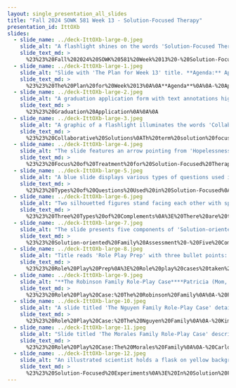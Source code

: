 ```yaml
---
layout: single_presentation_all_slides
title: "Fall 2024 SOWK 581 Week 13 - Solution-Focused Therapy"
presentation_id: IttOXb
slides:
  - slide_name: ../deck-IttOXb-large-0.jpeg
    slide_alt: "A flashlight shines on the words 'Solution-Focused Therapy.' Below, text reads: 'Jacob Campbell, Ph.D. LICSW, Heritage University, Fall 2024, SOWK 581, Week 14,' on a dark blue background."
    slide_text_md: >
      %23%23%20Fall%202024%20SOWK%20581%20Week%2013%20-%20Solution-Focused%20Therapy%0A%0Atitle:%20Fall%202024%20SOWK%20581%20Week%2013%20-%20Solution-Focused%20Therapy%0Adate:%202024-11-15%2022:44:00%0Alocation:%20Heritage%20University%0Atags:%0A%0A%20%20-%20Heritage%20University%0A%20%20-%20MSW%20Program%0A%20%20-%20SOWK%20581%0A%0Apresentation_video:%20%3E%0A%20%20%0Adescription:%20%3E%0A%0AWeek%2013%20is%20a%20synchronous%20week,%20with%20class%20on%2011/16.%20It%20is%20the%20last%20in-person%20class%20session%20of%20the%20semester.%20The%20readings%20are%20about%20solution-focused%20brief%20therapy.%20The%20forums%20this%20week%20are%20focused%20on%20people's%20intervention%20plans.%20Just%20an%20FYI%20about%20the%20in-person%20class%20this%20week%20together%20for%20the%20first%20class%20period%20this%20week.%0A%0A%0A
  - slide_name: ../deck-IttOXb-large-1.jpeg
    slide_alt: "Slide with 'The Plan for Week 13' title. **Agenda:** Apply for graduation, basics of solution-focused therapy, demonstration, solution-oriented family assessment, role-play activity. **Learning Objectives:** Describe therapy strategies, conduct family assessment, engage in treatment planning."
    slide_text_md: >
      %23%23%20The%20Plan%20for%20Week%2013%0A%0A**Agenda**%0A%0A-%20Apply%20for%20graduation%0A-%20Basics%20of%20solution%20focused%20therapy%0A-%20Demonstration%0A-%20Solution-oriented%20Family%20Assessment%0A-%20Role-play%20activity%0A%0ALearning%20Objectives%0A%0A-%20Describe%20the%20type%20of%20questions%20and%20strategies%20used%20in%20solution%20focused-therapy%0A-%20Conduct%20a%20solution-oriented%20family%20assessment%20to%20define%20and%20clarify%20the%20problem,%20engage%20%20in%20meaning%20making,%20assess%20the%20customer(s)%20for%20change%20in%20the%20family%20system,%20set%20goals,%20%20and%20engage%20in%20collaborative%20treatment%20planning%0A%0A
  - slide_name: ../deck-IttOXb-large-2.jpeg
    slide_alt: "A graduation application form with text annotations highlights sections: 'If you know ID, add it otherwise we will,' 'Sign and Date,' and lists course numbers. Title: 'Graduation Application. Wait, OMG... are we almost there?'"
    slide_text_md: >
      %23%23%20Graduation%20Application%0A%0A%0A
  - slide_name: ../deck-IttOXb-large-3.jpeg
    slide_alt: "A graphic of a flashlight illuminates the words 'Collaborative Solutions' on the right. On the left, text reads: 'Being focused on solutions doesn’t negate the importance of the collaborative process.' Additional details include 'Solution-Focused Therapy,' 'Jacob Campbell, Ph.D., LICSW, Heritage University,' and 'Fall 2024 SOWK 581,' with a citation '(Cooper & Granucci Lesser, 2022).'"
    slide_text_md: >
      %23%23%20Collaborative%20Solutions%0ATh%20term%20solution%20focused%20could%20be%20more%20likely%20to%20be%20misinterpreted.%20It%20is%20not%20about%20giving%20clients%20solutions.%20It%20is%20really%20about%20how%20we%20can%20work%20together%20with%20the%20client%20ton%20construct%20solutions%20to%20their%20problems.%0A%0A%3E%20Being%20focused%20on%20solutions%20doesn't%20negate%20the%20importance%20of%20the%20collaborative%20process.%0A%0A%0A
  - slide_name: ../deck-IttOXb-large-4.jpeg
    slide_alt: "The slide features an arrow pointing from 'Hopelessness' to 'Hopeful,' signifying transition in therapy focus. Text discusses Solution-Focused Therapy. Subheading: 'Focus of Treatment for Solution-Focused Therapy.'"
    slide_text_md: >
      %23%23%20Focus%20of%20Treatment%20for%20Solution-Focused%20Therapy%0A%3E%20The%20focus%20of%20treatment%20is%20on%20developing%20goals%20that%20assist%20the%20client%20to%20transition%20from%20hopelessness%20to%20hopefulness%20about%20the%20possibility%20of%20change.%0A%0AOne%20consideration%20we%20tend%20to%20make%20is%20in%20thinking%20about%20SFBT%20is...%20the%20change%20doesn't%20have%20to%20be%20monumental.%20In%20SFBT,%20we%20often%20look%20for%20small%20changes%0A%0A%0A
  - slide_name: ../deck-IttOXb-large-5.jpeg
    slide_alt: "A blue slide displays various types of questions used in solution-focused therapy. These include presuppositional, exception, scaling, coping, problem tracking, and miracle questions. It provides definitions and contexts for each type."
    slide_text_md: >
      %23%23%20Types%20of%20Questions%20Used%20in%20Solution-Focused%0A%3E%20Solution%20Focused%20Therapy%20is%20implemented%20based%20on%20the%20focus%20of%20the%20treatment%20process%20and%20the%20type%20of%20questions%20we%20ask%20and%20engage%20our%20clients%20in.%20The%20following%20are%20the%20general%20types%20of%20questions%20we%20tend%20to%20ask:%0A%0A-%20**Presuppositional%20Questions**:%20define%20the%20%22who,%22%20%22what,%22%20%22how,%22%20and%20%22where%22%20of%20goal%20attainment%0A-%20**Exception%20Questions**:%20draw%20attention%20to%20when%20the%20problem%20is%20not%20experienced%0A-%20**Scaling%20Questions**:%20A%20quantitative%20measurement%20of%20the%20client's%20problem%0A-%20**Coping%20Questions**:%20How%20have%20managed%20in%20circumstances%0A-%20**Problem%20Tracking%20Questions**:%20Interactive%20way%20of%20viewing%20the%20problem%0A-%20**The%20Miracle%20Question**:%20What%20would%20life%20look%20like%20if%20a%20miracle%20happened%3F%0A%0A%5BWhole%20Class%20Activity%5D%20Invite%20a%20student%20to%20join%20me%20who%20would%20be%20willing%20to%20go%20through%20some%20goals%20setting%20and%20reviewing%20a%20problem/challenge%20they%20might%20have.%20Attempt%20to%20demonstrate%20as%20many%20of%20the%20skills%20and%20questions%20as%20possible%20for%205-10%20minutes%20as%20an%20examples.%20Debrief%20with%20the%20class%20afterwards%20for%20what%20they%20saw.%20Be%20thinking%20about%20complements%20as%20well...%20so%20I%20can%20use%20them%20as%20an%20example%20during%20next%20slide.%0A%0A
  - slide_name: ../deck-IttOXb-large-6.jpeg
    slide_alt: "Two silhouetted figures stand facing each other with speech bubbles. Text describes three types: Direct Compliments, Indirect Compliments, and Self-Complimenting, used in solution-focused therapy. Title: 'Three Types of Complements.'"
    slide_text_md: >
      %23%23%20Three%20Types%20of%20Complements%0A%3E%20There%20are%20three%20types%20of%20complements%20that%20are%20generally%20considered%20as%20a%20part%20of%20Solution-Focused%20Therapy.%0A%0AA%20**direct%20complement**%20explicitly%20acknowledges%20something%20the%20client%20has%20done%20or%20said.%0A%0A%3E%20%22You've%20been%20so%20consistent%20in%20coming%20to%20our%20sessions%20and%20working%20on%20your%20goals.%20That%20shows%20a%20lot%20of%20commitment%20to%20your%20growth.%22%0A%0AAn%20**indirect%20compliment**%20can%20be%0A-%20implying%20something%20positive%20about%20the%20client%20(%22How%20have%20you%20managed%20to%20make%20the%20household%20so%20calm%3F%22)%0A-%20Imply%20something%20positive%20through%20a%20relationship%20(%22If%20your%20children%20were%20here%20and%20I%20were%20to%20ask%20them%20what%20you%20do%20to%20be%20a%20good%20mother%20to%20them,%20what%20do%20you%20suppose%20they%20would%20say%3F%22)%0A-%20Imply%20that%20the%20client%20knows%20what%20is%20best%20(%22How%20did%20you%20know%20that%20it%20is%20important%20for%20you%20to%20treat%20each%20of%20your%20children%20as%20though%20they%20are%20special%3F%22)%0A%0AThe%20textbook%20describes%20indirect:%20are%20given%20from%20the%20perspective%20of%20someone%20who%20knows%20the%20client%20and%20may%20be%20considered%20credible.%20I%20went%20back%20to%20my%20Interviewing%20for%20Solutions%20book%20to%20draw%20out%20these%20examples.%0A%0AThey%20also%20recommend%20that%20of%20the%20three,%20we%20likely%20spend%20most%20of%20our%20time%20doing%20indirect%20complements%0A%0A**Self-complements**%20are%20opportunities%20to%20recognize%20and%20reinforce%20signs%20of%20progress%20and%20reinforce%20them%20with%20indirect%20complements%0A%22I%20decided%20to%20quit%20using%20cocaine%20because%20I%20got%20smart.%22%20We%20might%20respond%20with%20something%20like,%20%22did%20it%20surprise%20you%20that%20you%20decided%20to%20do%20that%3F%22%20or%20%22has%20it%20been%20difficult%3F%22%0A%0A
  - slide_name: ../deck-IttOXb-large-7.jpeg
    slide_alt: "The slide presents five components of 'Solution-oriented Family Assessment': defining the problem, meaning making, determining customers for change, coauthoring a family story, and creating a change blueprint."
    slide_text_md: >
      %23%23%20Solution-oriented%20Family%20Assessment%20-%20Five%20Components%0A%3E%20Solution-focused%20really%20started%20with%20family%20work,%20and%20while%20there%20is%20a%20lot%20of%20different%20avenues%20for%20doing%20family%20work%20with%20it,%20consider%20these%20five%20components%20of%20Solution-oriented%20Family%20Assessment:%0A%0A1.%20**Defining%20and%20clarifying%20the%20problem**:%20Use%20productive%20problem%20finding%20questions...%20%0A2.%20**Meaning%20making**:%20Eliciting%20the%20family%20story,%20referral%20and%20context,%20what%20they%20have%20tried%0A3.%20**Determining%20the%20real%20customer(s)%20for%20change**:%20_Visitors_%20(who%20may%20be%20brought%20to%20counseling%20because%20someone%20else%20in%20the%20family%20thinks%20they%20%20have%20a%20problem),%20_Complainants_%20(those%20who%20express%20their%20worry%20%20or%20concern%20and%20are%20often%20hoping%20that%20the%20therapist%20will%20re-state%20the%20problem%20as%20the%20complainants%20see%20it),%20and%20_Customers_%20(concerned%20about%20the%20identified%20client's%20problematic%20behaviors%20and%20most%20willing%20%20to%20work%20with%20the%20therapist%20toward%20new%20solutions)%0A4.%20Coauthoring%20a%20new%20family%20story:%20Developing%20vision%20of%20the%20future%20(consider%20miracle,%20scaling,%20and%20problem%20tracking%20questions)%20in%20concrete/behavioral%20terms.%0A5.%20Co-constructing%20the%20%22blueprint%20for%20change%22%20plan:%20Collaborative%20what%20to%20do.%0A%0A%3E%20Interdisciplinary%20collaboration%20is%20thought%20to%20be%20useful.%0A%0A%0A
  - slide_name: ../deck-IttOXb-large-8.jpeg
    slide_alt: "Title reads 'Role Play Prep' with three bullet points: think about solution-oriented family assessment, assign and plan roles for role-play, and prepare questions as a team. Context is educational."
    slide_text_md: >
      %23%23%20Role%20Play%20Prep%0A%3E%20Role%20play%20cases%20taken%20from%20ChatGPT.%0A%3E%20Before%20you%20start%20going%20into%20the%20the%20role-plays,%20consider%20the%20following:%0A%0A-%20Think%20about%20the%20five%20components%20of%20solution-oriented%20family%20assessment%20and%20the%20techniques%20of%20solution-focused%20therapy.%0A-%20Pick%20a%20role-play%20and%20assign%20roles.%20If%20you%20need%20to%20add%20or%20subtract%20members,%20talk%20and%20develop%20a%20plan%20as%20a%20group.%20If%20it%20works,%20having%20someone%20just%20as%20an%20observer%20is%20okay.%0A-%20Spend%20time%20prepping%20as%20a%20team%20(what%20questions%20might%20you%20ask%20the%20family%20and%20what%20potential%20responses%20might%20occur)%0A%0A
  - slide_name: ../deck-IttOXb-large-9.jpeg
    slide_alt: "**The Robinson Family Role-Play Case****Patricia (Mom, 38):** Recently divorced nurse, overwhelmed balancing work and parenting. Struggles with guilt about divorce’s impact on kids.**Liam (Son, 14):** Introverted teenager, skipping school, isolating. Feels caught in parents’ conflicts.**Ella (Daughter, 9):** Cheerful but anxious, seeks reassurance, trouble sleeping, fears mom leaving.*Solution-Focused Therapy, Jacob Campbell, Ph.D., LICSW, Heritage University, Fall 2024 SOWK 581.*"
    slide_text_md: >
      %23%23%20Role%20Play%20Case:%20The%20Robinson%20Family%0A%0A-%20Patricia%20(Mom,%2038):%20Recently%20divorced,%20working%20full-time%20as%20a%20nurse.%20She%20feels%20overwhelmed%20by%20balancing%20work%20and%20parenting%20her%20two%20children%20and%20struggles%20with%20guilt%20about%20the%20divorce's%20impact%20on%20her%20kids.%0A-%20Liam%20(Son,%2014):%20A%20quiet%20and%20introverted%20teenager%20who%20has%20started%20skipping%20school%20and%20isolating%20himself%20in%20his%20room.%20He%20feels%20caught%20in%20the%20middle%20of%20his%20parents'%20conflicts%20and%20worries%20about%20his%20future.%0A-%20Ella%20(Daughter,%209):%20A%20cheerful%20but%20anxious%20child%20who%20seeks%20constant%20reassurance%20from%20her%20mother.%20She's%20having%20trouble%20sleeping%20and%20often%20expresses%20fears%20about%20her%20mom%20leaving%20her.%0A%0A
  - slide_name: ../deck-IttOXb-large-10.jpeg
    slide_alt: "A slide titled 'The Nguyen Family Role-Play Case' details challenges faced by family members: Kim, Mai, An, and Minh. It emphasizes cultural roots, loneliness, academic pressure, and attention issues. "
    slide_text_md: >
      %23%23%20Role%20Play%20Case:%20The%20Nguyen%20Family%0A%0A-%20Kim%20(Dad,%2042):%20A%20first-generation%20immigrant%20who%20works%20two%20jobs%20to%20support%20the%20family.%20He%20feels%20disconnected%20from%20his%20children%20due%20to%20long%20work%20hours%20and%20worries%20about%20them%20losing%20touch%20with%20their%20cultural%20roots.%0A-%20Mai%20(Mom,%2040):%20A%20stay-at-home%20parent%20who%20struggles%20with%20loneliness%20and%20feeling%20unsupported.%20She%20wants%20to%20strengthen%20her%20relationship%20with%20her%20husband%20and%20teach%20her%20children%20the%20value%20of%20family%20traditions.%0A-%20An%20(Daughter,%2017):%20A%20high-achieving%20high%20school%20student%20who%20feels%20immense%20pressure%20to%20succeed%20academically.%20She's%20experiencing%20burnout%20and%20conflict%20with%20her%20parents%20over%20their%20high%20expectations.%0A-%20Minh%20(Son,%2012):%20A%20bright%20and%20creative%20child%20who%20struggles%20with%20attention%20issues%20at%20school.%20He%20feels%20overshadowed%20by%20his%20sister's%20accomplishments%20and%20wishes%20for%20more%20one-on-one%20time%20with%20his%20parents.%0A%0A%0A
  - slide_name: ../deck-IttOXb-large-11.jpeg
    slide_alt: "Slide titled 'The Morales Family Role-Play Case' describes four family members: Carlos (35, recently laid off), Rosa (34, part-time retail worker), Javier (16, outgoing teenager), and Sophia (10, sensitive child). It details their struggles with financial and emotional issues. The slide is part of a presentation on Solution-Focused Therapy, created by Jacob Campbell, Ph.D., LICSW, Heritage University, for Fall 2024 SOWK 581."
    slide_text_md: >
      %23%23%20Role%20Play%20Case:The%20Morales%20Family%0A%0A-%20Carlos%20(Dad,%2035):%20Recently%20laid%20off%20from%20his%20job,%20Carlos%20feels%20ashamed%20and%20frustrated,%20which%20has%20led%20to%20increased%20tension%20at%20home.%20He%20struggles%20to%20express%20his%20emotions%20and%20feels%20distant%20from%20his%20family.%0A-%20Rosa%20(Mom,%2034):%20A%20part-time%20retail%20worker%20who%20is%20trying%20to%20keep%20the%20household%20together%20financially%20and%20emotionally.%20She%20feels%20overwhelmed%20by%20her%20responsibilities%20and%20is%20worried%20about%20her%20husband's%20well-being.%0A-%20Javier%20(Son,%2016):%20An%20outgoing%20teenager%20who%20has%20been%20getting%20into%20fights%20at%20school%20and%20pushing%20boundaries%20at%20home.%20He%20feels%20frustrated%20by%20his%20father's%20withdrawal%20and%20struggles%20to%20find%20a%20positive%20outlet%20for%20his%20energy.%0A-%20Sophia%20(Daughter,%2010):%20A%20sensitive%20child%20who%20often%20acts%20as%20the%20peacekeeper%20in%20the%20family.%20She%20feels%20anxious%20when%20her%20parents%20argue%20and%20worries%20about%20the%20family's%20financial%20struggles.%0A%0A%0A
  - slide_name: ../deck-IttOXb-large-12.jpeg
    slide_alt: "An illustrated scientist holds a flask on yellow background. Text lists tasks: 'Prediction task,' 'Do something different task,' 'Pretend the miracle happened task.' Bottom text: 'Solution-Focused Therapy,' 'Jacob Campbell, Ph.D.,' 'Fall 2024 SOWK 581.'"
    slide_text_md: >
      %23%23%20Solution-Focused%20Experiments%0A%3E%20In%20Solution%20Focused%20work%20with%20clients,%20we%20often%20ask%20our%20clients%20to%20try%20an%20experiment%20and%20see%20how%20things%20go.%20Some%20examples%20of%20these%20include:%0A%0A-%20Prediction%20task:%20when%20will%20be%20a%20good%20day%20and%20what%20would%20it%20take%0A-%20Do%20something%20different%20task:%20When%20locked%20into%20power%20struggles...%20flip%20the%20script%0A-%20Pretend%20the%20miracle%20happened%20task:%20positive%20consequences%20even%20though%20history%20of%20negative%20behavior.%0A
---
```

